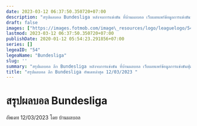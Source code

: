 ```yaml
---
date: 2023-03-12 06:37:50.350720+07:00
description: "สรุปผลบอล Bundesliga หลังจบการแข่งขัน ที่บ้านผลบอล เว็บเผยแพร่ข้อมูลการแข่งขันฟุตบอลที่เชื่อถือได้ และ อัพเดทไวที่สุด"
draft: false
images: ["https://images.fotmob.com/image\_resources/logo/leaguelogo/54.png"]
lastmod: 2023-03-12 06:37:50.350720+07:00
publishDate: 2020-01-12 05:54:23.291856+07:00
series: []
legeaID: "54"
legeaName: "Bundesliga"
slug: ''
summary: "สรุปผลบอล ลีก Bundesliga หลังจบการแข่งขัน ที่บ้านผลบอล เว็บเผยแพร่ข้อมูลการแข่งขันฟุตบอลที่เชื่อถือได้ และ อัพเดทไวที่สุด"
title: "สรุปผลบอล ลีก Bundesliga อัพเดทล่าสุด 12/03/2023 "
---
```


# สรุปผลบอล Bundesliga
อัพเดท 12/03/2023 โดย บ้านผลบอล

